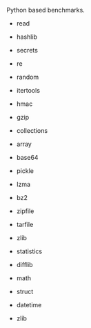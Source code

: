 Python based benchmarks.

- read
- hashlib
- secrets
- re
- random
- itertools
- hmac
- gzip
- collections
- array
- base64
- pickle
- lzma

- bz2
- zipfile
- tarfile
- zlib
- statistics
- difflib
- math
- struct
- datetime
- zlib
